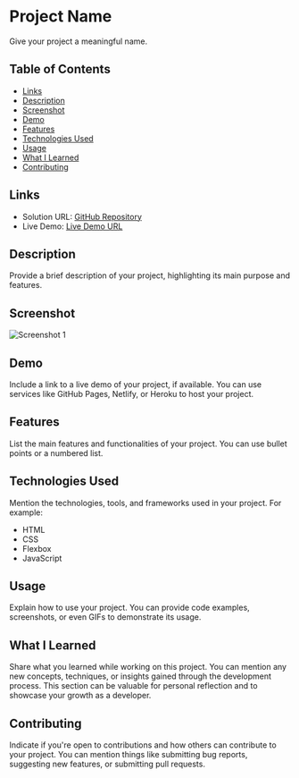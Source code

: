 # Project Name

Give your project a meaningful name.

## Table of Contents

- [Links](#links)
- [Description](#description)
- [Screenshot](#screenshot)
- [Demo](#demo)
- [Features](#features)
- [Technologies Used](#technologies-used)
- [Usage](#usage)
- [What I Learned](#what-i-learned)
- [Contributing](#contributing)

## Links

- Solution URL: [GitHub Repository](https://github.com/your-username/your-repo)
- Live Demo: [Live Demo URL](https://your-project-live-demo-url.com)

## Description

Provide a brief description of your project, highlighting its main purpose and features.

## Screenshot

![Screenshot 1](screenshots/screenshot1.png)

## Demo

Include a link to a live demo of your project, if available. You can use services like GitHub Pages, Netlify, or Heroku to host your project.

## Features

List the main features and functionalities of your project. You can use bullet points or a numbered list.

## Technologies Used

Mention the technologies, tools, and frameworks used in your project. For example:

- HTML
- CSS
- Flexbox
- JavaScript

## Usage

Explain how to use your project. You can provide code examples, screenshots, or even GIFs to demonstrate its usage.

## What I Learned

Share what you learned while working on this project. You can mention any new concepts, techniques, or insights gained through the development process. This section can be valuable for personal reflection and to showcase your growth as a developer.

## Contributing

Indicate if you're open to contributions and how others can contribute to your project. You can mention things like submitting bug reports, suggesting new features, or submitting pull requests.
